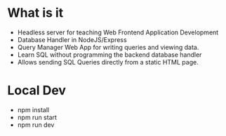 # What is it
- Headless server for teaching Web Frontend Application Development
- Database Handler in NodeJS/Express
- Query Manager Web App for writing queries and viewing data. 
- Learn SQL without programming the backend database handler
- Allows sending SQL Queries directly from a static HTML page. 

# Local Dev
- npm install
- npm run start
- npm run dev 

